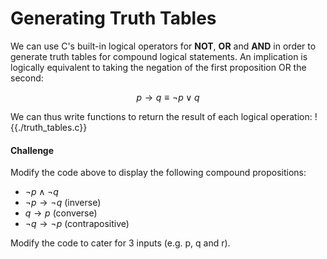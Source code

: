 # Generating Truth Tables
We can use C's built-in logical operators for **NOT**, **OR** and **AND** in order to generate truth tables for
compound logical statements. An implication is logically equivalent to taking the negation
of the first proposition OR the second:

$$p\rightarrow q\equiv \neg p\lor q$$

We can thus write functions to return the result of each logical operation:
!{{./truth_tables.c}}

#### Challenge
Modify the code above to display the following compound propositions:
- $\neg p \land \neg q$
- $\neg p \rightarrow \neg q$ (inverse)
- $q \rightarrow p$ (converse)
- $\neg q \rightarrow \neg p$ (contrapositive)

Modify the code to cater for 3 inputs (e.g. p, q and r).
